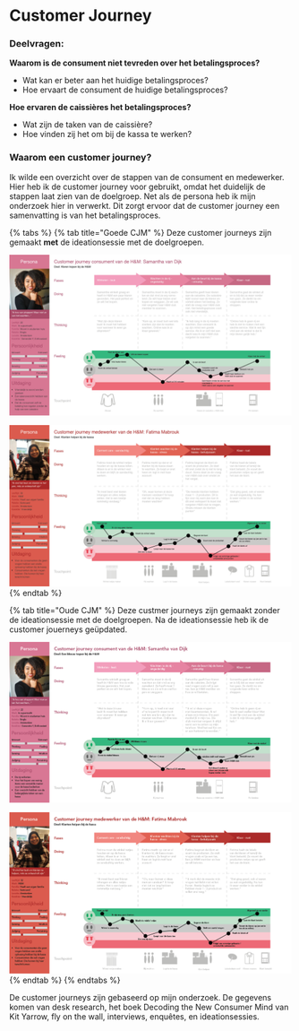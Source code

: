 # Customer Journey

### Deelvragen: 

**Waarom is de consument niet tevreden over het betalingsproces?** 

* Wat kan er beter aan het huidige betalingsproces? 
* Hoe ervaart de consument de huidige betalingsproces? 

**Hoe ervaren de caissières het betalingsproces?** 

* Wat zijn de taken van de caissière? 
* Hoe vinden zij het om bij de kassa te werken? 

### Waarom een customer journey?

Ik wilde een overzicht over de stappen van de consument en medewerker. Hier heb ik de customer journey voor gebruikt, omdat het duidelijk de stappen laat zien van de doelgroep. Net als de persona heb ik mijn onderzoek hier in verwerkt. Dit zorgt ervoor dat de customer journey een samenvatting is van het betalingsproces.

{% tabs %}
{% tab title="Goede CJM" %}
Deze customer journeys zijn gemaakt **met** de ideationsessie met de doelgroepen.

![](../.gitbook/assets/customer-journey.jpg)

![](../.gitbook/assets/customer-journey2.jpg)
{% endtab %}

{% tab title="Oude CJM" %}
Deze custmer journeys zijn gemaakt zonder de ideationsessie met de doelgroepen. Na de ideationsessie heb ik de customer jouerneys geüpdated.

![](../.gitbook/assets/customer-journey-met-persona.png)



![](../.gitbook/assets/customer-journey-met-persona2.png)
{% endtab %}
{% endtabs %}

De customer journeys zijn gebaseerd op mijn onderzoek. De gegevens komen van desk research, het boek Decoding the New Consumer Mind van Kit Yarrow, fly on the wall, interviews, enquêtes, en ideationsessies.

